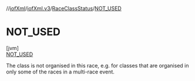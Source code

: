 //[iofXml](../../../../index.md)/[iofXml.v3](../../index.md)/[RaceClassStatus](../index.md)/[NOT_USED](index.md)

# NOT_USED

[jvm]\
[NOT_USED](index.md)

The class is not organised in this race, e.g. for classes that are organised in only some of the races in a multi-race event.
